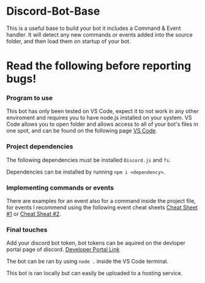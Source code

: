 # Discord-Bot-Base
This is a useful base to build your bot it includes a Command & Event handler. It will detect any new commands or events added into the source folder, and then load them on startup of your bot.
 
# Read the following before reporting bugs!
### Program to use
This bot has only been tested on VS Code, expect it to not work in any other enviroment and requires you to have node.js installed on your system. VS Code allows you to open folder and allows access to all of your bot's files in one spot, and can be found on the following page [VS Code](https://code.visualstudio.com/).

### Project dependencies
The following dependencies must be installed `Discord.js` and `fs`. 

Dependencies can be installed by running `npm i <dependency>`.

### Implementing commands or events
There are examples for an event also for a command inside the project file, for events I recommend using the following event cheat sheets [Cheat Sheet #1](https://github.com/armfxl/discord.js-cheatsheet/blob/main/cheatsheet.js) or [Cheat Sheat #2](https://gist.github.com/koad/316b265a91d933fd1b62dddfcc3ff584).

### Final touches
Add your discord bot token, bot tokens can be aquired on the devloper portal page of discord.
[Developer Portal Link](https://discord.com/developers/applications)

The bot can be ran by using `node .` inside the VS Code terminal.

This bot is ran locally but can easily be uploaded to a hosting service.
